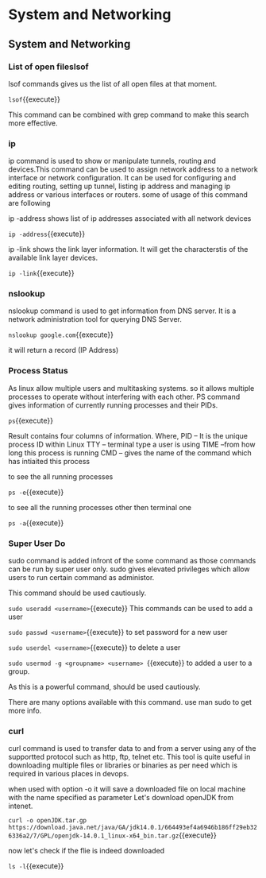 # System and Networking

## System and Networking

### List of open fileslsof

lsof commands gives us the list of all open files at that moment.

`lsof`{{execute}}

This command can be combined with grep command to make this search more effective.


### ip


ip command is used to show or manipulate tunnels, routing and devices.This command can be used to assign network address to a network interface or network configuration. It can be used for configuring and editing routing, setting up tunnel, listing ip address and managing ip address or various interfaces or routers. 
some of usage of this command are following

ip -address shows list of ip addresses associated with  all network devices

`ip -address`{{execute}}

ip -link shows the link layer information. It will get the characterstis of the available link layer devices.

`ip -link`{{execute}}

### nslookup

nslookup command is used to get information from DNS server. It is a network administration tool for querying DNS Server.

`nslookup google.com`{{execute}}

it will return a record (IP Address)

### Process Status

As linux allow multiple users and multitasking systems. so it allows multiple processes to operate without interfering with each other.
PS command gives information of currently running processes and their PIDs. 

`ps`{{execute}}

Result contains four columns of information.
Where,
PID – It is the unique process ID within Linux 
TTY – terminal type a user is using
TIME –from how long this process is running
CMD – gives the name of the command which has intiaited this process

to see the all running processes 

`ps -e`{{execute}}

to see all the running processes other then terminal one

`ps -a`{{execute}}

### Super User Do 

sudo command is added infront of the some command as those commands can be run by super user only. sudo gives elevated privileges which allow users to run certain command as administor.

This command should be used cautiously.

`sudo useradd <username>`{{execute}} This commands can be used to add a user

`sudo passwd <username>`{{execute}} to set password for a new user

`sudo userdel <username>`{{execute}} to delete a user

`sudo usermod -g <groupname> <username> `{{execute}} to added a user to a group.

As this is a powerful command, should be used cautiously.

There are many options available with this command. use man sudo to get more info.

### curl

curl command is used to transfer data to and from a server using any of the supportted protocol such as http, ftp, telnet etc. This tool is quite useful in downloading multiple files or libraries or binaries as per need which is required in various places in devops.

when used with option -o it will save a downloaded file on local machine with the name specified as parameter
Let's download openJDK from intenet.

`curl -o openJDK.tar.gp https://download.java.net/java/GA/jdk14.0.1/664493ef4a6946b186ff29eb326336a2/7/GPL/openjdk-14.0.1_linux-x64_bin.tar.gz`{{execute}}


now let's check if the flie is indeed downloaded

`ls -l`{{execute}}
